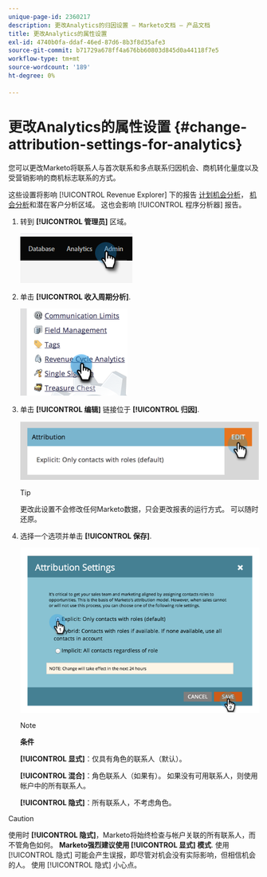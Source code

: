 ```yaml
---
unique-page-id: 2360217
description: 更改Analytics的归因设置 — Marketo文档 — 产品文档
title: 更改Analytics的属性设置
exl-id: 4740b0fa-ddaf-46ed-87d6-8b3f8d35afe3
source-git-commit: b71729a678ff4a676bb60803d845d0a44118f7e5
workflow-type: tm+mt
source-wordcount: '189'
ht-degree: 0%

---
```


# 更改Analytics的属性设置 {#change-attribution-settings-for-analytics}

您可以更改Marketo将联系人与首次联系和多点联系归因机会、商机转化量度以及受营销影响的商机标志联系的方式。

这些设置将影响 [!UICONTROL Revenue Explorer] 下的报告 [计划机会分析](/help/marketo/product-docs/reporting/revenue-cycle-analytics/program-analytics/understanding-the-program-opportunity-analysis-area.md)， [机会分析](/help/marketo/product-docs/reporting/revenue-cycle-analytics/revenue-explorer/understanding-opportunity-analysis-in-revenue-explorer.md)和潜在客户分析区域。 这也会影响 [!UICONTROL 程序分析器] 报告。

1. 转到 **[!UICONTROL 管理员]** 区域。

   ![](assets/change-attribution-settings-for-analytics-1.png)

1. 单击 **[!UICONTROL 收入周期分析]**.

   ![](assets/change-attribution-settings-for-analytics-2.png)

1. 单击 **[!UICONTROL 编辑]** 链接位于 **[!UICONTROL 归因]**.

   ![](assets/change-attribution-settings-for-analytics-3.png)

   >[!TIP]
   >
   >更改此设置不会修改任何Marketo数据，只会更改报表的运行方式。 可以随时还原。

1. 选择一个选项并单击 **[!UICONTROL 保存]**.

   ![](assets/change-attribution-settings-for-analytics-4.png)

   >[!NOTE]
   >
   >**条件**
   >
   >**[!UICONTROL 显式]**：仅具有角色的联系人（默认）。
   >
   >**[!UICONTROL 混合]**：角色联系人（如果有）。 如果没有可用联系人，则使用帐户中的所有联系人。
   >
   >**[!UICONTROL 隐式]**：所有联系人，不考虑角色。

>[!CAUTION]
>
>使用时 **[!UICONTROL 隐式]**，Marketo将始终检查与帐户关联的所有联系人，而不管角色如何。 **Marketo强烈建议使用 [!UICONTROL 显式] 模式**. 使用 [!UICONTROL 隐式] 可能会产生误报，即尽管对机会没有实际影响，但相信机会的人。 使用 [!UICONTROL 隐式] 小心点。
